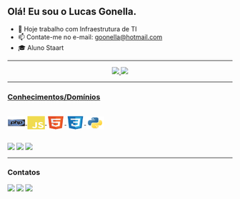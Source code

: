 ## Olá! Eu sou o Lucas Gonella.

- 🔭 Hoje trabalho com Infraestrutura de TI 
- 📫 Contate-me no e-mail: goonella@hotmail.com
- 🎓 Aluno Staart
___

<div align="center">
  <a href="https://github.com/lucasgonella">
  <img height="180em" src="https://github-readme-stats.vercel.app/api?username=lucasgonella&show_icons=true&theme=dracula&include_all_commits=true&count_private=true"/>
  <img height="180em" src="https://github-readme-stats.vercel.app/api/top-langs/?username=lucasgonella&layout=compact&langs_count=7&theme=dracula"/>
</div>

___
  

  ### Conhecimentos/Domínios 
  
  <div style="display: inline_block"><br>
  <img align="center" alt="PHP" height="30" width="40" src="https://raw.githubusercontent.com/devicons/devicon/master/icons/php/php-original.svg">
  <img align="center" alt="Js" height="30" width="40" src="https://raw.githubusercontent.com/devicons/devicon/master/icons/javascript/javascript-plain.svg">
  <img align="center" alt="HTML" height="30" width="40" src="https://raw.githubusercontent.com/devicons/devicon/master/icons/html5/html5-original.svg">
  <img align="center" alt="CSS" height="30" width="40" src="https://raw.githubusercontent.com/devicons/devicon/master/icons/css3/css3-original.svg">
  <img align="center" alt="Python" height="30" width="40" src="https://raw.githubusercontent.com/devicons/devicon/master/icons/python/python-original.svg">


</div>
 

  ##
 
<div>
   <a href="https://pt.wikipedia.org/wiki/Microsoft_Windows" target="_blank"><img src="https://img.shields.io/badge/Windows-0078D6?style=for-the-badge&logo=windows&logoColor=white" target="_blank"></a>
   <a href="https://pt.wikipedia.org/wiki/Microsoft_Office" target="_blank"><img src="https://img.shields.io/badge/Microsoft_Office-D83B01?style=for-the-badge&logo=microsoft-office&logoColor=white" target="_blank"></a>
  <a href="https://pt.wikipedia.org/wiki/Linux" target="_blank"><img src="https://img.shields.io/badge/Ubuntu-E95420?style=for-the-badge&logo=ubuntu&logoColor=white" target="_blank"></a>
  
</div>

___

  ### Contatos

<div> 
    <a href="https://www.linkedin.com/in/lucas-gonella/" target="_blank"><img src="https://img.shields.io/badge/-LinkedIn-%230077B5?style=for-the-badge&logo=linkedin&logoColor=white" target="_blank"></a> 
  <a href="https://instagram.com/lucasgonella_" target="_blank"><img src="https://img.shields.io/badge/-Instagram-%23E4405F?style=for-the-badge&logo=instagram&logoColor=white" target="_blank"></a>
  <a href = "mailto:goonella@hotmail.com"><img src="https://img.shields.io/badge/-Gmail-%23333?style=for-the-badge&logo=gmail&logoColor=white" target="_blank"></a>
  

 
  
 
</div>
